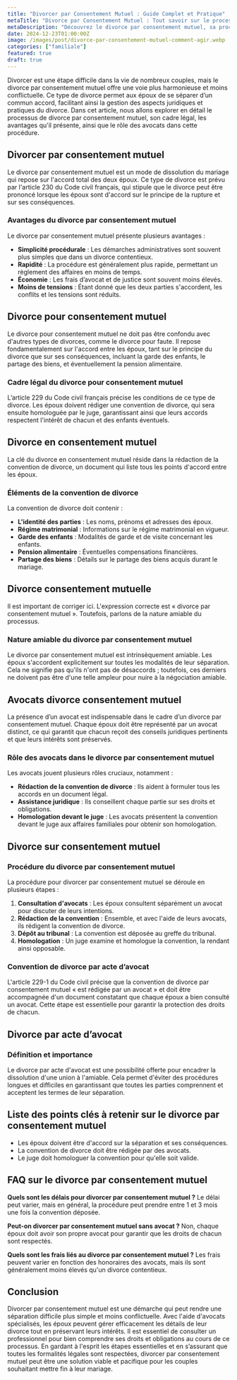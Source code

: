 ```yaml
---
title: "Divorcer par Consentement Mutuel : Guide Complet et Pratique"
metaTitle: "Divorce par Consentement Mutuel : Tout savoir sur le processus"
metaDescription: "Découvrez le divorce par consentement mutuel, sa procédure, ses avantages et les rôles des avocats. Guide complet en 2024."
date: 2024-12-23T01:00:00Z
image: /images/post/divorce-par-consentement-mutuel-comment-agir.webp
categories: ["familiale"]
featured: true
draft: true
---
```


Divorcer est une étape difficile dans la vie de nombreux couples, mais le divorce par consentement mutuel offre une voie plus harmonieuse et moins conflictuelle. Ce type de divorce permet aux époux de se séparer d’un commun accord, facilitant ainsi la gestion des aspects juridiques et pratiques du divorce. Dans cet article, nous allons explorer en détail le processus de divorce par consentement mutuel, son cadre légal, les avantages qu'il présente, ainsi que le rôle des avocats dans cette procédure.

## Divorcer par consentement mutuel

Le divorce par consentement mutuel est un mode de dissolution du mariage qui repose sur l'accord total des deux époux. Ce type de divorce est prévu par l'article 230 du Code civil français, qui stipule que le divorce peut être prononcé lorsque les époux sont d'accord sur le principe de la rupture et sur ses conséquences.

### Avantages du divorce par consentement mutuel

Le divorce par consentement mutuel présente plusieurs avantages :

- **Simplicité procédurale** : Les démarches administratives sont souvent plus simples que dans un divorce contentieux.
- **Rapidité** : La procédure est généralement plus rapide, permettant un règlement des affaires en moins de temps.
- **Économie** : Les frais d’avocat et de justice sont souvent moins élevés.
- **Moins de tensions** : Étant donné que les deux parties s'accordent, les conflits et les tensions sont réduits.

## Divorce pour consentement mutuel

Le divorce pour consentement mutuel ne doit pas être confondu avec d'autres types de divorces, comme le divorce pour faute. Il repose fondamentalement sur l'accord entre les époux, tant sur le principe du divorce que sur ses conséquences, incluant la garde des enfants, le partage des biens, et éventuellement la pension alimentaire.

### Cadre légal du divorce pour consentement mutuel

L’article 229 du Code civil français précise les conditions de ce type de divorce. Les époux doivent rédiger une convention de divorce, qui sera ensuite homologuée par le juge, garantissant ainsi que leurs accords respectent l'intérêt de chacun et des enfants éventuels.

## Divorce en consentement mutuel

La clé du divorce en consentement mutuel réside dans la rédaction de la convention de divorce, un document qui liste tous les points d'accord entre les époux.

### Éléments de la convention de divorce

La convention de divorce doit contenir :

- **L'identité des parties** : Les noms, prénoms et adresses des époux.
- **Régime matrimonial** : Informations sur le régime matrimonial en vigueur.
- **Garde des enfants** : Modalités de garde et de visite concernant les enfants.
- **Pension alimentaire** : Éventuelles compensations financières.
- **Partage des biens** : Détails sur le partage des biens acquis durant le mariage.

## Divorce consentement mutuelle

Il est important de corriger ici. L'expression correcte est « divorce par consentement mutuel ». Toutefois, parlons de la nature amiable du processus.

### Nature amiable du divorce par consentement mutuel

Le divorce par consentement mutuel est intrinsèquement amiable. Les époux s'accordent explicitement sur toutes les modalités de leur séparation. Cela ne signifie pas qu'ils n'ont pas de désaccords ; toutefois, ces derniers ne doivent pas être d'une telle ampleur pour nuire à la négociation amiable.

## Avocats divorce consentement mutuel

La présence d’un avocat est indispensable dans le cadre d’un divorce par consentement mutuel. Chaque époux doit être représenté par un avocat distinct, ce qui garantit que chacun reçoit des conseils juridiques pertinents et que leurs intérêts sont préservés.

### Rôle des avocats dans le divorce par consentement mutuel

Les avocats jouent plusieurs rôles cruciaux, notamment :

- **Rédaction de la convention de divorce** : Ils aident à formuler tous les accords en un document légal.
- **Assistance juridique** : Ils conseillent chaque partie sur ses droits et obligations.
- **Homologation devant le juge** : Les avocats présentent la convention devant le juge aux affaires familiales pour obtenir son homologation.

## Divorce sur consentement mutuel

### Procédure du divorce par consentement mutuel

La procédure pour divorcer par consentement mutuel se déroule en plusieurs étapes :

1. **Consultation d'avocats** : Les époux consultent séparément un avocat pour discuter de leurs intentions.
2. **Rédaction de la convention** : Ensemble, et avec l'aide de leurs avocats, ils rédigent la convention de divorce.
3. **Dépôt au tribunal** : La convention est déposée au greffe du tribunal.
4. **Homologation** : Un juge examine et homologue la convention, la rendant ainsi opposable.

### Convention de divorce par acte d’avocat

L'article 229-1 du Code civil précise que la convention de divorce par consentement mutuel « est rédigée par un avocat » et doit être accompagnée d'un document constatant que chaque époux a bien consulté un avocat. Cette étape est essentielle pour garantir la protection des droits de chacun.

## Divorce par acte d’avocat

### Définition et importance

Le divorce par acte d'avocat est une possibilité offerte pour encadrer la dissolution d'une union à l'amiable. Cela permet d'éviter des procédures longues et difficiles en garantissant que toutes les parties comprennent et acceptent les termes de leur séparation.

## Liste des points clés à retenir sur le divorce par consentement mutuel

- Les époux doivent être d'accord sur la séparation et ses conséquences.
- La convention de divorce doit être rédigée par des avocats.
- Le juge doit homologuer la convention pour qu'elle soit valide.

## FAQ sur le divorce par consentement mutuel

**Quels sont les délais pour divorcer par consentement mutuel ?**
Le délai peut varier, mais en général, la procédure peut prendre entre 1 et 3 mois une fois la convention déposée.

**Peut-on divorcer par consentement mutuel sans avocat ?**
Non, chaque époux doit avoir son propre avocat pour garantir que les droits de chacun sont respectés.

**Quels sont les frais liés au divorce par consentement mutuel ?**
Les frais peuvent varier en fonction des honoraires des avocats, mais ils sont généralement moins élevés qu'un divorce contentieux.

## Conclusion

Divorcer par consentement mutuel est une démarche qui peut rendre une séparation difficile plus simple et moins conflictuelle. Avec l'aide d'avocats spécialisés, les époux peuvent gérer efficacement les détails de leur divorce tout en préservant leurs intérêts. Il est essentiel de consulter un professionnel pour bien comprendre ses droits et obligations au cours de ce processus. En gardant à l'esprit les étapes essentielles et en s’assurant que toutes les formalités légales sont respectées, divorcer par consentement mutuel peut être une solution viable et pacifique pour les couples souhaitant mettre fin à leur mariage.